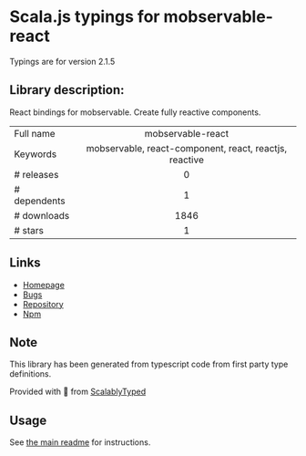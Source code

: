 
# Scala.js typings for mobservable-react

Typings are for version 2.1.5

## Library description:
React bindings for mobservable. Create fully reactive components.

|                    |                 |
| ------------------ | :-------------: |
| Full name          | mobservable-react |
| Keywords           | mobservable, react-component, react, reactjs, reactive |
| # releases         | 0 |
| # dependents       | 1 |
| # downloads        | 1846 |
| # stars            | 1 |

## Links
- [Homepage](https://github.com/mweststrate/mobservable-react#readme)
- [Bugs](https://github.com/mweststrate/mobservable/issues)
- [Repository](https://github.com/mweststrate/mobservable-react)
- [Npm](https://www.npmjs.com/package/mobservable-react)
    


## Note
This library has been generated from typescript code from first party type definitions.

Provided with :purple_heart: from [ScalablyTyped](https://github.com/oyvindberg/ScalablyTyped)

## Usage
See [the main readme](../../readme.md) for instructions.


